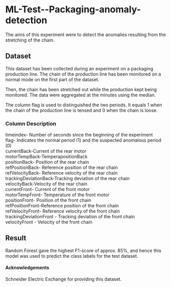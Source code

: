 # ML-Test--Packaging-anomaly-detection

The aims of this experiment were to detect the anomalies resulting from the stretching of the chain.

## Dataset 

This dataset has been collected during an experiment on a packaging production line. The chain of the production line has been monitored on a normal mode on the first part of the dataset.

Then, the chain has been stretched out while the production kept being monitored. The data were aggregated at the minutes using the median.

The column flag is used to distinguished the two periods. It equals 1 when the chain of the production line is tensed and 0 when the chain is loose.

### Column Description 

timeindex- Number of seconds since the beginning of the experiment\
flag- Indicates the normal period (1) and the suspected anomalous period (0)\
currentBack-Current of the rear motor\
motorTempBack-TemperapositionBack\
positionBack- Position of the rear chain\
refPositionBack- Reference position of the rear chain\
refVelocityBack- Reference velocity of the rear chain\
trackingDeviationBack-Tracking deviation of the rear chain\
velocityBack-Velocity of the rear chain\
currentFront- Current of the front motor\
motorTempFront- Temperature of the front motor\
positionFront- Position of the front chain\
refPositionFront-Reference position of the front chain\
refVelocityFront- Reference velocity of the front chain\
trackingDeviationFront - Tracking deviation of the front chain\
velocityFront - Velocity of the front chain

## Result 
Random Forest gave the highest F1-score of approx. 85%, and hence this model was used to predict the class labels for the test dataset.

#### Acknowledgements
Schneider Electric Exchange for providing this dataset.
